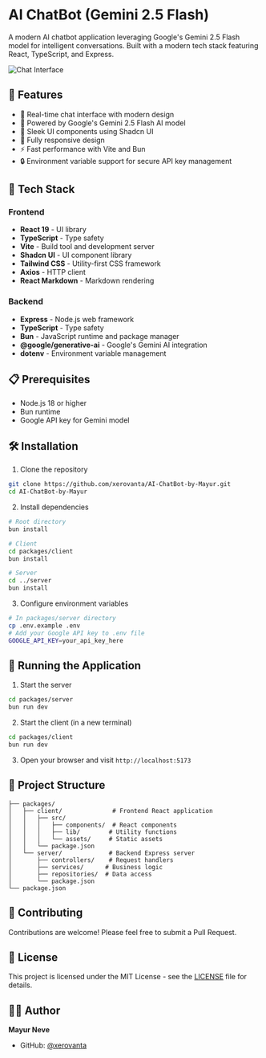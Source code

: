 # AI ChatBot (Gemini 2.5 Flash)

A modern AI chatbot application leveraging Google's Gemini 2.5 Flash model for intelligent conversations. Built with a modern tech stack featuring React, TypeScript, and Express.

![Chat Interface](screenshot-url-here) <!-- You can add a screenshot of your chat interface here -->

## 🌟 Features

- 💬 Real-time chat interface with modern design
- 🤖 Powered by Google's Gemini 2.5 Flash AI model
- 🎨 Sleek UI components using Shadcn UI
- 📱 Fully responsive design
- ⚡ Fast performance with Vite and Bun
- 🔒 Environment variable support for secure API key management

## 🚀 Tech Stack

### Frontend
- **React 19** - UI library
- **TypeScript** - Type safety
- **Vite** - Build tool and development server
- **Shadcn UI** - UI component library
- **Tailwind CSS** - Utility-first CSS framework
- **Axios** - HTTP client
- **React Markdown** - Markdown rendering

### Backend
- **Express** - Node.js web framework
- **TypeScript** - Type safety
- **Bun** - JavaScript runtime and package manager
- **@google/generative-ai** - Google's Gemini AI integration
- **dotenv** - Environment variable management

## 📋 Prerequisites

- Node.js 18 or higher
- Bun runtime
- Google API key for Gemini model

## 🛠️ Installation

1. Clone the repository
```bash
git clone https://github.com/xerovanta/AI-ChatBot-by-Mayur.git
cd AI-ChatBot-by-Mayur
```

2. Install dependencies
```bash
# Root directory
bun install

# Client
cd packages/client
bun install

# Server
cd ../server
bun install
```

3. Configure environment variables
```bash
# In packages/server directory
cp .env.example .env
# Add your Google API key to .env file
GOOGLE_API_KEY=your_api_key_here
```

## 🚀 Running the Application

1. Start the server
```bash
cd packages/server
bun run dev
```

2. Start the client (in a new terminal)
```bash
cd packages/client
bun run dev
```

3. Open your browser and visit `http://localhost:5173`

## 📁 Project Structure

```
├── packages/
│   ├── client/              # Frontend React application
│   │   ├── src/
│   │   │   ├── components/  # React components
│   │   │   ├── lib/        # Utility functions
│   │   │   └── assets/     # Static assets
│   │   └── package.json
│   └── server/             # Backend Express server
│       ├── controllers/    # Request handlers
│       ├── services/      # Business logic
│       ├── repositories/  # Data access
│       └── package.json
└── package.json
```

## 🤝 Contributing

Contributions are welcome! Please feel free to submit a Pull Request.

## 📝 License

This project is licensed under the MIT License - see the [LICENSE](LICENSE) file for details.

## 👨‍💻 Author

**Mayur Neve**

- GitHub: [@xerovanta](https://github.com/xerovanta)
